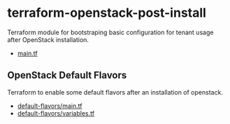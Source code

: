 # terraform-openstack-post-install
Terraform module for bootstraping basic configuration for tenant usage after OpenStack installation.

* [main.tf](main.tf)

## OpenStack Default Flavors

Terraform to enable some default flavors after an installation of openstack.

* [default-flavors/main.tf](default-flavors/main.tf)
* [default-flavors/variables.tf](default-flavors/variables.tf)
